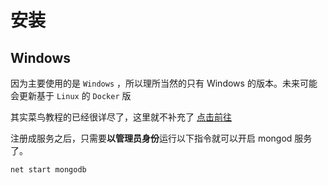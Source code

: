# 安装

## Windows

因为主要使用的是 `Windows` ，所以理所当然的只有 Windows 的版本。未来可能会更新基于 `Linux` 的 `Docker` 版

其实菜鸟教程的已经很详尽了，这里就不补充了 [点击前往](https://www.runoob.com/mongodb/mongodb-window-install.html)

注册成服务之后，只需要**以管理员身份**运行以下指令就可以开启 mongod 服务了。

```
net start mongodb
```

